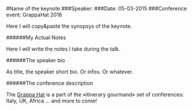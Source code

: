 #Name of the keynote
###Speaker:
###Date: 05-03-2015
###Conference event: GrappaHat 2016

Here I will copy&paste the synopsys of the keynote.

######My Actual Notes

Here I will write the notes I take during the talk.

######The speaker bio

As title, the speaker short bio. Or infos. Or whatever.

######The conference description

The [Grappa Hat](https://grappahat.net) is a part of the «itinerary gourmand» set of conferences:
Italy, UK, Africa … and more to come!
